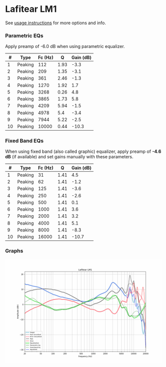 # Lafitear LM1
See [usage instructions](https://github.com/jaakkopasanen/AutoEq#usage) for more options and info.

### Parametric EQs
Apply preamp of -6.0 dB when using parametric equalizer.

|   # | Type    |   Fc (Hz) |    Q |   Gain (dB) |
|-----|---------|-----------|------|-------------|
|   1 | Peaking |       112 | 1.93 |        -3.3 |
|   2 | Peaking |       209 | 1.35 |        -3.1 |
|   3 | Peaking |       361 | 2.46 |        -1.3 |
|   4 | Peaking |      1270 | 1.92 |         1.7 |
|   5 | Peaking |      3268 | 0.26 |         4.8 |
|   6 | Peaking |      3865 | 1.73 |         5.8 |
|   7 | Peaking |      4209 | 5.94 |        -1.5 |
|   8 | Peaking |      4978 | 5.4  |        -3.4 |
|   9 | Peaking |      7944 | 5.22 |        -2.5 |
|  10 | Peaking |     10000 | 0.44 |       -10.3 |

### Fixed Band EQs
When using fixed band (also called graphic) equalizer, apply preamp of **-4.6 dB** (if available) and set gains manually with these parameters.

|   # | Type    |   Fc (Hz) |    Q |   Gain (dB) |
|-----|---------|-----------|------|-------------|
|   1 | Peaking |        31 | 1.41 |         4.5 |
|   2 | Peaking |        62 | 1.41 |        -1.2 |
|   3 | Peaking |       125 | 1.41 |        -3.6 |
|   4 | Peaking |       250 | 1.41 |        -2.6 |
|   5 | Peaking |       500 | 1.41 |         0.1 |
|   6 | Peaking |      1000 | 1.41 |         3.6 |
|   7 | Peaking |      2000 | 1.41 |         3.2 |
|   8 | Peaking |      4000 | 1.41 |         5.1 |
|   9 | Peaking |      8000 | 1.41 |        -8.3 |
|  10 | Peaking |     16000 | 1.41 |       -10.7 |

### Graphs
![](./Lafitear%20LM1.png)
